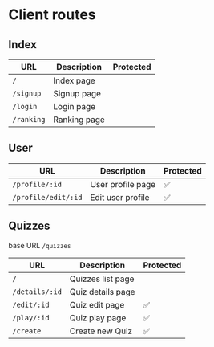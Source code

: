 # Client routes

## Index

| URL            | Description       | Protected |
| -------------- | ----------------- | --------- |
| `/`            | Index page        |           |
| `/signup`      | Signup page       |           |
| `/login`       | Login page        |           |
| `/ranking`     | Ranking page      |           |

## User
| URL                 | Description       | Protected |
| ------------------- | ----------------- | --------- |
| `/profile/:id`      | User profile page | ✅       |
| `/profile/edit/:id` | Edit user profile | ✅       |


## Quizzes

base URL `/quizzes`

| URL            | Description       | Protected |
| -------------- | ----------------- | --------- |
| `/`            | Quizzes list page |           |
| `/details/:id` | Quiz details page |           |
| `/edit/:id`    | Quiz edit page    | ✅       |
| `/play/:id`    | Quiz play page    | ✅       |
| `/create`      | Create new Quiz   | ✅       |



